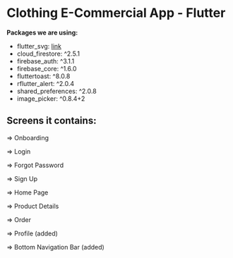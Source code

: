 # Clothing E-Commercial App - Flutter

**Packages we are using:**

- flutter_svg: [link](https://pub.dev/packages/flutter_svg)
- cloud_firestore: ^2.5.1
- firebase_auth: ^3.1.1
- firebase_core: ^1.6.0
- fluttertoast: ^8.0.8
- rflutter_alert: ^2.0.4
- shared_preferences: ^2.0.8
- image_picker: ^0.8.4+2

## Screens it contains:

=> Onboarding

=> Login

=> Forgot Password

=> Sign Up

=> Home Page

=> Product Details

=> Order

=> Profile (added)

=> Bottom Navigation Bar (added)
